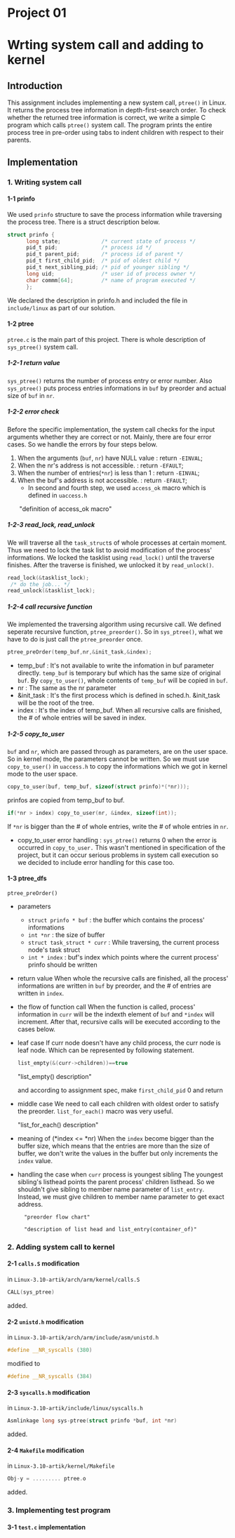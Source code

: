 
# Project 01

# Wrting system call and adding to kernel

## Introduction
 This assignment includes implementing a new system call, `ptree()` in Linux. It returns the process tree information in depth-first-search order. To check whether the returned tree information is correct, we write a simple C program which calls `ptree()` system call. The program prints the entire process tree in pre-order using tabs to indent children with respect to their parents.

## Implementation

### 1. Writing system call
#### 1-1 prinfo
 We used `prinfo` structure to save the process information while traversing the process tree.
There is a struct description below.
    
```c    
struct prinfo {
      long state;             /* current state of process */
      pid_t pid;              /* process id */
      pid_t parent_pid;       /* process id of parent */
      pid_t first_child_pid;  /* pid of oldest child */
      pid_t next_sibling_pid; /* pid of younger sibling */
      long uid;               /* user id of process owner */
      char commm[64];         /* name of program executed */
      };
```
 We declared the description in prinfo.h and included the file in `include/linux` as part of our solution.
  
#### 1-2 ptree
 `ptree.c` is the main part of this project. There is whole description of `sys_ptree()` system call.
    
##### 1-2-1 return value
 `sys_ptree()` returns the number of process entry or error number. Also `sys_ptree()` puts process 
entries informations in `buf` by preorder and actual size of `buf` in `nr`.
    
##### 1-2-2 error check
 Before the specific implementation, the system call checks for the input arguments whether 
they are correct or not. Mainly, there are four error cases. So we handle the errors by 
four steps below.
      
   1. When the arguments (`buf`, `nr`) have NULL value : return `-EINVAL`;
   2. When the nr's address is not accessible.     : return `-EFAULT`;
   3. When the number of entries(`*nr`) is less than 1    : return `-EINVAL`;
   4. When the buf's address is not accessible.    : return `-EFAULT`;
      - In second and fourth step, we used `access_ok` macro which is defined in `uaccess.h`
        
        "definition of access_ok macro"
 
##### 1-2-3 read_lock, read_unlock
 We will traverse all the `task_struct`s of whole processes at certain moment. Thus we need to
lock the task list to avoid modification of the process' informations. We locked the tasklist
using `read_lock()` until the traverse finishes. After the traverse is finished, we unlocked it
by `read_unlock()`.
      
```c
read_lock(&tasklist_lock);
 /* do the job... */
read_unlock(&tasklist_lock);
```
      
##### 1-2-4 call recursive function
 We implemented the traversing algorithm using recursive call. We defined seperate recursive
function, `ptree_preorder()`. So in `sys_ptree()`, what we have to do is just call the `ptree_preorder`
once.

```c
ptree_preOrder(temp_buf,nr,&init_task,&index);
```   

- temp_buf : It's not available to write the infomation in buf parameter directly. `temp_buf` is temporary buf which has the same size of original `buf`. By `copy_to_user()`, whole contents of `temp_buf` will be copied in `buf`.             
- nr : The same as the nr parameter        
- &init_task : It's the first process which is defined in sched.h. &init_task will be the root of the tree.                          
- index : It's the index of temp_buf. When all recursive calls are finished, the # of whole entries will be saved in index.
      
##### 1-2-5 copy_to_user
 `buf` and `nr`, which are passed through as parameters, are on the user space. So in kernel mode,
the parameters cannot be written. So we must use `copy_to_user()` in `uaccess.h` to copy the informations
which we got in kernel mode to the user space.
      
```c
copy_to_user(buf, temp_buf, sizeof(struct prinfo)*(*nr)));
```
prinfos are copied from temp_buf to buf.

```c
if(*nr > index) copy_to_user(nr, &index, sizeof(int));
```     
If `*nr` is bigger than the # of whole entries, write the # of whole entries in `nr`.
      
* copy_to_user error handling : `sys_ptree()` returns 0 when the error is occurred in `copy_to_user.`
                                This wasn't mentioned in specification of the project, but it can
                                occur serious problems in system call execution so we decided to 
                                include error handling for this case too.
      
#### 1-3 ptree_dfs
  
`ptree_preOrder()`
    
* parameters
   - `struct prinfo * buf` : the buffer which contains the process' informations
   - `int *nr` : the size of buffer
   - `struct task_struct * curr` : While traversing, the current process node's task struct
   - `int * index` : buf's index which points where the current process' prinfo should be written
      
 * return value
 When whole the recursive calls are finished, all the process' informations are written in `buf`
by preorder, and the # of entries are written in `index`.
    
 * the flow of function call
 When the function is called, process' information in `curr` will be the indexth element of
`buf` and `*index` will increment. After that, recursive calls will be executed according to 
the cases below.
      
- leaf case
If curr node doesn't have any child process, the curr node is leaf node.
Which can be represented by following statement.
  
    ```c
    list_empty(&(curr->children))==true
    ```
    
    "list_empty() description"
    
  and according to assignment spec, make `first_child_pid` 0 and return
          
- middle case
We need to call each children with oldest order to satisfy the preorder.
`list_for_each()` macro was very useful.
          
   "list_for_each() description"
          
- meaning of (*index <= *nr)
When the `index` become bigger than the buffer size, which means that the entries are more
 than the size of buffer, we don't write the values in the buffer 
 but only increments the `index` value.
            
- handling the case when `curr` process is youngest sibling
The youngest sibling's listhead points the parent process' children listhead.
  So we shouldn't give sibling to member name parameter of `list_entry`. Instead, we must give children
   to member name parameter to get exact address.
            
        "preorder flow chart"
        
        "description of list head and list_entry(container_of)"
        

      
### 2. Adding system call to kernel
  
#### 2-1 `calls.S` modification
in `Linux-3.10-artik/arch/arm/kernel/calls.S`
    
```c 
CALL(sys_ptree) 
``` 
 added.
    
#### 2-2 `unistd.h` modification
in `Linux-3.10-artik/arch/arm/include/asm/unistd.h`
    
```c
#define __NR_syscalls (380)
```
modified to
    
 ```c
 #define __NR_syscalls (384)
 ``` 
#### 2-3 `syscalls.h` modification
in `Linux-3.10-artik/include/linux/syscalls.h`
    
```c 
Asmlinkage long sys-ptree(struct prinfo *buf, int *nr)
```
added.
    
#### 2-4 `Makefile` modification
in `Linux-3.10-artik/kernel/Makefile`
    
```c
Obj-y = ......... ptree.o 
```
added.
    
### 3. Implementing test program

#### 3-1 `test.c` implementation
